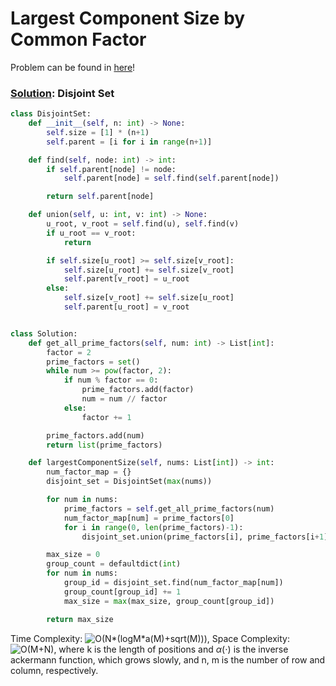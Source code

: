 # Largest Component Size by Common Factor

Problem can be found in [here](https://leetcode.com/problems/largest-component-size-by-common-factor/)!

### [Solution](/Union%20Find/952-LargestComponentSizebyCommonFactor/solution.py): Disjoint Set

```python
class DisjointSet:
    def __init__(self, n: int) -> None:
        self.size = [1] * (n+1)
        self.parent = [i for i in range(n+1)]

    def find(self, node: int) -> int:
        if self.parent[node] != node:
            self.parent[node] = self.find(self.parent[node])

        return self.parent[node]

    def union(self, u: int, v: int) -> None:
        u_root, v_root = self.find(u), self.find(v)
        if u_root == v_root:
            return

        if self.size[u_root] >= self.size[v_root]:
            self.size[u_root] += self.size[v_root]
            self.parent[v_root] = u_root
        else:
            self.size[v_root] += self.size[u_root]
            self.parent[u_root] = v_root


class Solution:
    def get_all_prime_factors(self, num: int) -> List[int]:
        factor = 2
        prime_factors = set()
        while num >= pow(factor, 2):
            if num % factor == 0:
                prime_factors.add(factor)
                num = num // factor
            else:
                factor += 1

        prime_factors.add(num)
        return list(prime_factors)

    def largestComponentSize(self, nums: List[int]) -> int:
        num_factor_map = {}
        disjoint_set = DisjointSet(max(nums))

        for num in nums:
            prime_factors = self.get_all_prime_factors(num)
            num_factor_map[num] = prime_factors[0]
            for i in range(0, len(prime_factors)-1):
                disjoint_set.union(prime_factors[i], prime_factors[i+1])

        max_size = 0
        group_count = defaultdict(int)
        for num in nums:
            group_id = disjoint_set.find(num_factor_map[num])
            group_count[group_id] += 1
            max_size = max(max_size, group_count[group_id])

        return max_size

```

Time Complexity: ![O(N*(logM*a(M)+sqrt(M)))](<https://latex.codecogs.com/svg.image?\inline&space;O(N\cdot&space;(logM\cdot&space;\alpha&space;(M)+M^{1/2}))>), Space Complexity: ![O(M+N)](<https://latex.codecogs.com/svg.image?\inline&space;O(M+N)>), where k is the length of positions and $\alpha(\cdot)$ is the inverse ackermann function, which grows slowly, and n, m is the number of row and column, respectively.
